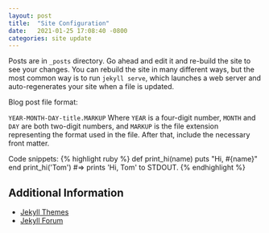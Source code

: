 ```yaml
---
layout: post
title:  "Site Configuration"
date:   2021-01-25 17:08:40 -0800
categories: site update
---
```

Posts are in  `_posts` directory. Go ahead and edit it and re-build the site to see your changes. You can rebuild the site in many different ways, but the most common way is to run `jekyll serve`, which launches a web server and auto-regenerates your site when a file is updated.

Blog post file format:

`YEAR-MONTH-DAY-title.MARKUP`
Where `YEAR` is a four-digit number, `MONTH` and `DAY` are both two-digit numbers, and `MARKUP` is the file extension representing the format used in the file. After that, include the necessary front matter. 

Code snippets:
{% highlight ruby %}
def print_hi(name)
  puts "Hi, #{name}"
end
print_hi('Tom')
#=> prints 'Hi, Tom' to STDOUT.
{% endhighlight %}

## Additional Information

* [Jekyll Themes](http://jekyllthemes.org/)
* [Jekyll Forum](https://talk.jekyllrb.com/)



